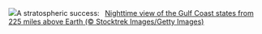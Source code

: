 ![](https://www.bing.com/th?id=OHR.OzoneEarth_EN-US9728527733_UHD.jpg&w=1000)A stratospheric success:&nbsp;&ensp;[Nighttime view of the Gulf Coast states from 225 miles above Earth (© Stocktrek Images/Getty Images)](https://www.bing.com/th?id=OHR.OzoneEarth_EN-US9728527733_UHD.jpg)
<br><br/>
